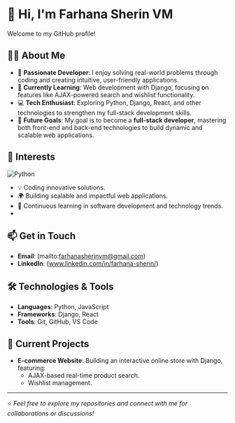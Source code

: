 # 👋 Hi, I'm Farhana Sherin VM  

Welcome to my GitHub profile!  

## 👩‍💻 About Me  
- 🌟 **Passionate Developer**: I enjoy solving real-world problems through coding and creating intuitive, user-friendly applications.  
- 🌱 **Currently Learning**: Web development with Django, focusing on features like AJAX-powered search and wishlist functionality.  
- 💻 **Tech Enthusiast**: Exploring Python, Django, React, and other technologies to strengthen my full-stack development skills.  
- 🚀 **Future Goals**: My goal is to become a **full-stack developer**, mastering both front-end and back-end technologies to build dynamic and scalable web applications.  

## 👀 Interests 
![Python](https://img.shields.io/badge/-Python-3776AB?style=flat&logo=python&logoColor=white)
- 💡 Coding innovative solutions.  
- 🌍 Building scalable and impactful web applications.  
- 📖 Continuous learning in software development and technology trends.
- 
## 📫 Get in Touch  
- **Email**: (mailto:farhanasherinvm@gmail.com)  
- **LinkedIn**: (www.linkedin.com/in/farhana-sherin/) 

## 🛠️ Technologies & Tools  
- **Languages**: Python, JavaScript  
- **Frameworks**: Django, React  
- **Tools**: Git, GitHub, VS Code  

## 🌟 Current Projects  
- **E-commerce Website**: Building an interactive online store with Django, featuring:  
  - AJAX-based real-time product search.  
  - Wishlist management.  

---

⭐️ *Feel free to explore my repositories and connect with me for collaborations or discussions!*  
<!---
farhanasherinvm/farhanasherinvm is a ✨ special ✨ repository because its `README.md` (this file) appears on your GitHub profile.
You can click the Preview link to take a look at your changes.
--->
